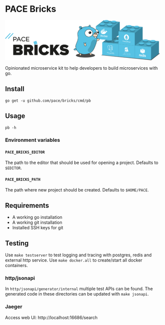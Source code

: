 # PACE Bricks

![](artwork/PACE-Bricks_Header_LightBackground.png)

Opinionated microservice kit to help developers to build microservices with go.

## Install

    go get -u github.com/pace/bricks/cmd/pb

## Usage

    pb -h

### Environment variables

#### `PACE_BRICKS_EDITOR`

The path to the editor that should be used for opening a project. Defaults to `$EDITOR`.

#### `PACE_BRICKS_PATH`

The path where new project should be created. Defaults to `$HOME/PACE`.

## Requirements

* A working go installation
* A working git installation
* Installed SSH keys for git

## Testing

Use `make testserver` to test logging and tracing with postgres, redis and external http service.
Use `make docker.all` to create/start all docker containers.

### http/jsonapi

In `http/jsonapi/generator/internal` multiple test APIs can be found. The
generated code in these directories can be updated with `make jsonapi`.

### Jaeger

Access web UI: http://localhost:16686/search